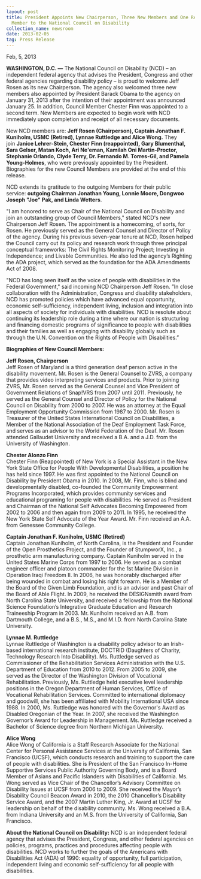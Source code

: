 ```yaml
---
layout: post
title: President Appoints New Chairperson, Three New Members and One Returning
  Member to the National Council on Disability
collection_name: newsroom
date: 2013-02-05
tag: Press Release
---
```

Feb, 5, 2013

**WASHINGTON, D.C. —** The National Council on Disability (NCD) – an independent federal agency that advises the President, Congress and other federal agencies regarding disability policy – is proud to welcome Jeff Rosen as its new Chairperson. The agency also welcomed three new members also appointed by President Barack Obama to the agency on January 31, 2013 after the intention of their appointment was announced January 25. In addition, Council Member Chester Finn was appointed to a second term. New Members are expected to begin work with NCD immediately upon completion and receipt of all necessary documents.

New NCD members are: **Jeff Rosen (Chairperson), Captain Jonathan F. Kuniholm, USMC (Retired), Lynnae Ruttledge and Alice Wong.** They join **Janice Lehrer-Stein, Chester Finn (reappointed), Gary Blumenthal, Sara Gelser, Matan Koch, Ari Ne'eman, Kamilah Oni Martin-Proctor, Stephanie Orlando, Clyde Terry, Dr. Fernando M. Torres-Gil, and Pamela Young-Holmes**, who were previously appointed by the President. Biographies for the new Council Members are provided at the end of this release.

NCD extends its gratitude to the outgoing Members for their public service: **outgoing Chairman Jonathan Young, Lonnie Moore, Dongwoo Joseph "Joe" Pak, and Linda Wetters**.

"I am honored to serve as Chair of the National Council on Disability and join an outstanding group of Council Members," stated NCD's new Chairperson Jeff Rosen. The appointment is a homecoming, of sorts, for Rosen. He previously served as the General Counsel and Director of Policy of the agency. During his previous seven-year tenure at NCD, Rosen helped the Council carry out its policy and research work through three principal conceptual frameworks: The Civil Rights Monitoring Project; Investing in Independence; and Livable Communities. He also led the agency’s Righting the ADA project, which served as the foundation for the ADA Amendments Act of 2008.

"NCD has long seen itself as the voice of people with disabilities in the Federal Government," said incoming NCD Chairperson Jeff Rosen. ”In close collaboration with the Administration, Congress and disability stakeholders, NCD has promoted policies which have advanced equal opportunity, economic self-sufficiency, independent living, inclusion and integration into all aspects of society for individuals with disabilities. NCD is resolute about continuing its leadership role during a time where our nation is structuring and financing domestic programs of significance to people with disabilities and their families as well as engaging with disability globally such as through the U.N. Convention on the Rights of People with Disabilities.”

**Biographies of New Council Members:**

**Jeff Rosen, Chairperson**\
Jeff Rosen of Maryland is a third generation deaf person active in the disability movement. Mr. Rosen is the General Counsel to ZVRS, a company that provides video interpreting services and products. Prior to joining ZVRS, Mr. Rosen served as the General Counsel and Vice President of Government Relations of Snap!VRS from 2007 until 2011. Previously, he served as the General Counsel and Director of Policy for the National Council on Disability from 2000 to 2007. He was an attorney at the Equal Employment Opportunity Commission from 1987 to 2000. Mr. Rosen is Treasurer of the United States International Council on Disabilities, a Member of the National Association of the Deaf Employment Task Force, and serves as an advisor to the World Federation of the Deaf. Mr. Rosen attended Gallaudet University and received a B.A. and a J.D. from the University of Washington.

**Chester Alonzo Finn** \
Chester Finn (Reappointed) of New York is a Special Assistant in the New York State Office for People With Developmental Disabilities, a position he has held since 1997. He was first appointed to the National Council on Disability by President Obama in 2010. In 2008, Mr. Finn, who is blind and developmentally disabled, co-founded the Community Empowerment Programs Incorporated, which provides community services and educational programing for people with disabilities. He served as President and Chairman of the National Self Advocates Becoming Empowered from 2002 to 2006 and then again from 2009 to 2011. In 1995, he received the New York State Self Advocate of the Year Award. Mr. Finn received an A.A. from Genessee Community College.

**Captain Jonathan F. Kuniholm, USMC (Retired)** \
Captain Jonathan Kuniholm, of North Carolina, is the President and Founder of the Open Prosthetics Project, and the Founder of StumpworX, Inc., a prosthetic arm manufacturing company. Captain Kuniholm served in the United States Marine Corps from 1997 to 2006. He served as a combat engineer officer and platoon commander for the 1st Marine Division in Operation Iraqi Freedom II. In 2006, he was honorably discharged after being wounded in combat and losing his right forearm. He is a Member of the Board of the Given Limb Foundation, and is an advisor and past Chair of the Board of Able Flight. In 2009, he received the DESIGNsmith award from North Carolina State University, and received a fellowship from the National Science Foundation’s Integrative Graduate Education and Research Traineeship Program in 2003. Mr. Kuniholm received an A.B. from Dartmouth College, and a B.S., M.S., and M.I.D. from North Carolina State University.

**Lynnae M. Ruttledge** \
Lynnae Ruttledge of Washington is a disability policy advisor to an Irish-based international research institute, DOCTRID (Daughters of Charity, Technology Research Into Disability). Ms. Ruttledge served as Commissioner of the Rehabilitation Services Administration with the U.S. Department of Education from 2010 to 2012. From 2005 to 2009, she served as the Director of the Washington Division of Vocational Rehabilitation. Previously, Ms. Ruttledge held executive level leadership positions in the Oregon Department of Human Services, Office of Vocational Rehabilitation Services. Committed to international diplomacy and goodwill, she has been affiliated with Mobility International USA since 1988. In 2000, Ms. Ruttledge was honored with the Governor's Award as Disabled Oregonian of the Year. In 2007, she received the Washington Governor’s Award for Leadership in Management. Ms. Ruttledge received a Bachelor of Science degree from Northern Michigan University.

**Alice Wong** \
Alice Wong of California is a Staff Research Associate for the National Center for Personal Assistance Services at the University of California, San Francisco (UCSF), which conducts research and training to support the care of people with disabilities. She is President of the San Francisco In-Home Supportive Services Public Authority Governing Body, and is a Board Member of Asians and Pacific Islanders with Disabilities of California. Ms. Wong served as Vice Chair of the Chancellor’s Advisory Committee on Disability Issues at UCSF from 2006 to 2009. She received the Mayor’s Disability Council Beacon Award in 2010, the 2010 Chancellor’s Disability Service Award, and the 2007 Martin Luther King, Jr. Award at UCSF for leadership on behalf of the disability community. Ms. Wong received a B.A. from Indiana University and an M.S. from the University of California, San Francisco.

**About the National Council on Disability:** NCD is an independent federal agency that advises the President, Congress, and other federal agencies on policies, programs, practices and procedures affecting people with disabilities. NCD works to further the goals of the Americans with Disabilities Act (ADA) of 1990: equality of opportunity, full participation, independent living and economic self-sufficiency for all people with disabilities.

<!--EndFragment-->